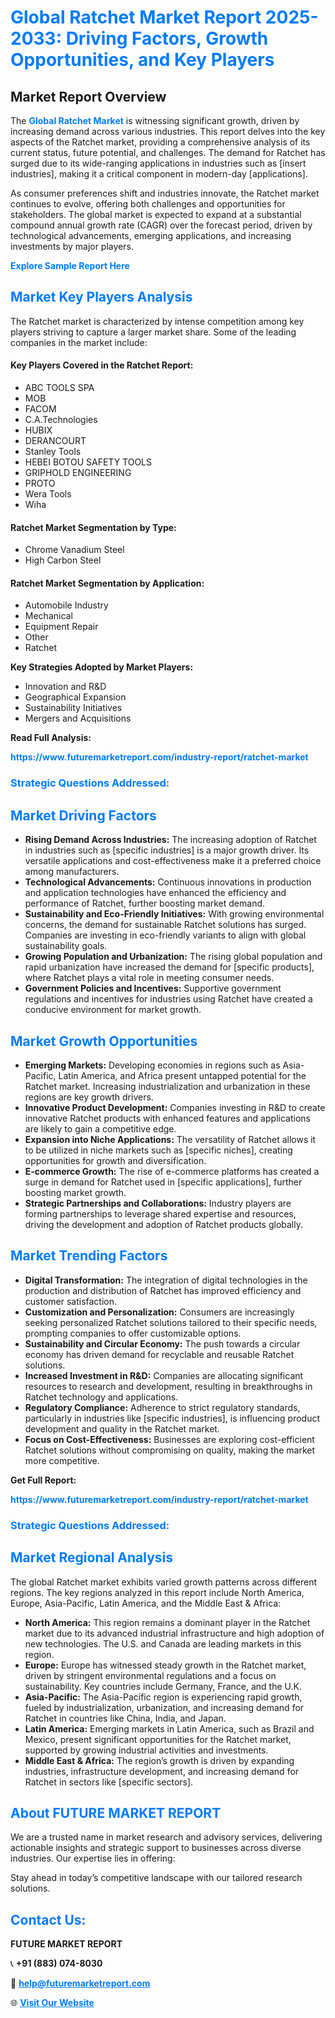 <h1 style="color: #007BFF;">Global Ratchet Market Report 2025-2033: Driving Factors, Growth Opportunities, and Key Players</h1>

<section id="overview">
<h2>Market Report Overview</h2>
<p>The <a href="https://www.futuremarketreport.com/industry-report/ratchet-market" style="color: #007BFF; text-decoration: none;"><strong>Global Ratchet Market</strong></a> is witnessing significant growth, driven by increasing demand across various industries. This report delves into the key aspects of the Ratchet market, providing a comprehensive analysis of its current status, future potential, and challenges. The demand for Ratchet has surged due to its wide-ranging applications in industries such as [insert industries], making it a critical component in modern-day [applications].</p>
<p>As consumer preferences shift and industries innovate, the Ratchet market continues to evolve, offering both challenges and opportunities for stakeholders. The global market is expected to expand at a substantial compound annual growth rate (CAGR) over the forecast period, driven by technological advancements, emerging applications, and increasing investments by major players.</p>
</section>

<section id="overview">
<p><a href="https://www.futuremarketreport.com/request-sample/reportId=128714" style="color: #007BFF; text-decoration: none;"><strong>Explore Sample Report Here</strong></a></p>
</section>

<section id="key-players">
<h2 style="color: #007BFF;">Market Key Players Analysis</h2>
<p>The Ratchet market is characterized by intense competition among key players striving to capture a larger market share. Some of the leading companies in the market include:</p>
<h4>Key Players Covered in the Ratchet Report:</h4>
<ul><li>ABC TOOLS SPA</li><li>MOB</li><li>FACOM</li><li>C.A.Technologies</li><li>HUBIX</li><li>DERANCOURT</li><li>Stanley Tools</li><li>HEBEI BOTOU SAFETY TOOLS</li><li>GRIPHOLD ENGINEERING</li><li>PROTO</li><li>Wera Tools</li><li>Wiha</li></ul>
<h4>Ratchet Market Segmentation by Type:</h4>
<ul><li>Chrome Vanadium Steel</li><li>High Carbon Steel</li></ul>

<h4>Ratchet Market Segmentation by Application:</h4>
<ul><li>Automobile Industry</li><li>Mechanical</li><li>Equipment Repair</li><li>Other</li><li>Ratchet</li></ul>
<p><strong>Key Strategies Adopted by Market Players:</strong></p>
<ul>
<li>Innovation and R&D</li>
<li>Geographical Expansion</li>
<li>Sustainability Initiatives</li>
<li>Mergers and Acquisitions</li>
</ul>
</section>

<section>
<p><strong>Read Full Analysis: </strong></p><a href="https://www.futuremarketreport.com/industry-report/ratchet-market" style="color: #007BFF; text-decoration: none;"><strong>https://www.futuremarketreport.com/industry-report/ratchet-market</strong></a>
<h3 style="color: #007BFF;">Strategic Questions Addressed:</h3>
</section>

<section id="driving-factors">
<h2 style="color: #007BFF;">Market Driving Factors</h2>
<ul>
<li><strong>Rising Demand Across Industries:</strong> The increasing adoption of Ratchet in industries such as [specific industries] is a major growth driver. Its versatile applications and cost-effectiveness make it a preferred choice among manufacturers.</li>
<li><strong>Technological Advancements:</strong> Continuous innovations in production and application technologies have enhanced the efficiency and performance of Ratchet, further boosting market demand.</li>
<li><strong>Sustainability and Eco-Friendly Initiatives:</strong> With growing environmental concerns, the demand for sustainable Ratchet solutions has surged. Companies are investing in eco-friendly variants to align with global sustainability goals.</li>
<li><strong>Growing Population and Urbanization:</strong> The rising global population and rapid urbanization have increased the demand for [specific products], where Ratchet plays a vital role in meeting consumer needs.</li>
<li><strong>Government Policies and Incentives:</strong> Supportive government regulations and incentives for industries using Ratchet have created a conducive environment for market growth.</li>
</ul>
</section>

<section id="growth-opportunities">
<h2 style="color: #007BFF;">Market Growth Opportunities</h2>
<ul>
<li><strong>Emerging Markets:</strong> Developing economies in regions such as Asia-Pacific, Latin America, and Africa present untapped potential for the Ratchet market. Increasing industrialization and urbanization in these regions are key growth drivers.</li>
<li><strong>Innovative Product Development:</strong> Companies investing in R&D to create innovative Ratchet products with enhanced features and applications are likely to gain a competitive edge.</li>
<li><strong>Expansion into Niche Applications:</strong> The versatility of Ratchet allows it to be utilized in niche markets such as [specific niches], creating opportunities for growth and diversification.</li>
<li><strong>E-commerce Growth:</strong> The rise of e-commerce platforms has created a surge in demand for Ratchet used in [specific applications], further boosting market growth.</li>
<li><strong>Strategic Partnerships and Collaborations:</strong> Industry players are forming partnerships to leverage shared expertise and resources, driving the development and adoption of Ratchet products globally.</li>
</ul>
</section>

<section id="trending-factors">
<h2 style="color: #007BFF;">Market Trending Factors</h2>
<ul>
<li><strong>Digital Transformation:</strong> The integration of digital technologies in the production and distribution of Ratchet has improved efficiency and customer satisfaction.</li>
<li><strong>Customization and Personalization:</strong> Consumers are increasingly seeking personalized Ratchet solutions tailored to their specific needs, prompting companies to offer customizable options.</li>
<li><strong>Sustainability and Circular Economy:</strong> The push towards a circular economy has driven demand for recyclable and reusable Ratchet solutions.</li>
<li><strong>Increased Investment in R&D:</strong> Companies are allocating significant resources to research and development, resulting in breakthroughs in Ratchet technology and applications.</li>
<li><strong>Regulatory Compliance:</strong> Adherence to strict regulatory standards, particularly in industries like [specific industries], is influencing product development and quality in the Ratchet market.</li>
<li><strong>Focus on Cost-Effectiveness:</strong> Businesses are exploring cost-efficient Ratchet solutions without compromising on quality, making the market more competitive.</li>
</ul>
</section>

<section>
<p><strong>Get Full Report: </strong></p><a href="https://www.futuremarketreport.com/industry-report/ratchet-market" style="color: #007BFF; text-decoration: none;"><strong>https://www.futuremarketreport.com/industry-report/ratchet-market</strong></a>
<h3 style="color: #007BFF;">Strategic Questions Addressed:</h3>
</section>


<section id="regional-analysis">
<h2 style="color: #007BFF;">Market Regional Analysis</h2>
<p>The global Ratchet market exhibits varied growth patterns across different regions. The key regions analyzed in this report include North America, Europe, Asia-Pacific, Latin America, and the Middle East & Africa:</p>
<ul>
<li><strong>North America:</strong> This region remains a dominant player in the Ratchet market due to its advanced industrial infrastructure and high adoption of new technologies. The U.S. and Canada are leading markets in this region.</li>
<li><strong>Europe:</strong> Europe has witnessed steady growth in the Ratchet market, driven by stringent environmental regulations and a focus on sustainability. Key countries include Germany, France, and the U.K.</li>
<li><strong>Asia-Pacific:</strong> The Asia-Pacific region is experiencing rapid growth, fueled by industrialization, urbanization, and increasing demand for Ratchet in countries like China, India, and Japan.</li>
<li><strong>Latin America:</strong> Emerging markets in Latin America, such as Brazil and Mexico, present significant opportunities for the Ratchet market, supported by growing industrial activities and investments.</li>
<li><strong>Middle East & Africa:</strong> The region’s growth is driven by expanding industries, infrastructure development, and increasing demand for Ratchet in sectors like [specific sectors].</li>
</ul>
</section>

<footer>
<h2 style="color: #007BFF;">About FUTURE MARKET REPORT</h2>
<p>We are a trusted name in market research and advisory services, delivering actionable insights and strategic support to businesses across diverse industries. Our expertise lies in offering:</p>

<p>Stay ahead in today’s competitive landscape with our tailored research solutions.</p>

<h2 style="color: #007BFF;">Contact Us:</h2>
<p><strong>FUTURE MARKET REPORT</strong></p>
<p>📞 <strong>+91 (883) 074-8030</strong></p>
<p>📧 <strong><a href="mailto:help@futuremarketreport.com" style="color: #007BFF;">help@futuremarketreport.com</a></strong></p>
<p>🌐 <strong><a href="https://www.futuremarketreport.com/" style="color: #007BFF;">Visit Our Website</a></strong></p>
</footer>